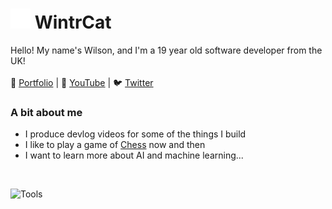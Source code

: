 # <img src="/client/public/img/twigwhite.png" alt="🦌" height="32"> WintrCat

Hello! My name's Wilson, and I'm a 19 year old software developer from the UK!
<br><br>
📑 [Portfolio](https://wintrcat.uk/) | 🎥 [YouTube](https://www.youtube.com/@wintrcat) | 🐦 [Twitter](https://x.com/wintrcat_)

### A bit about me
- I produce devlog videos for some of the things I build
- I like to play a game of [Chess](https://www.chess.com/member/wintrcat) now and then
- I want to learn more about AI and machine learning...

<br>

![Tools](https://skillicons.dev/icons?i=py,ts,react,pr)
